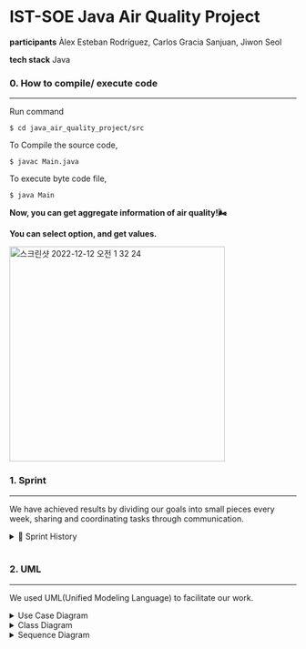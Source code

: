 # IST-SOE Java Air Quality Project

**participants** Àlex Esteban Rodríguez, Carlos Gracia Sanjuan, Jiwon Seol

**tech stack** Java

### 0. How to compile/ execute code
---

Run command 
```
$ cd java_air_quality_project/src
```

To Compile the source code,  
```
$ javac Main.java
```

To execute byte code file,  
```
$ java Main
```

**Now, you can get aggregate information of air quality!🌬️**   

**You can select option, and get values.**   

<img width="378" alt="스크린샷 2022-12-12 오전 1 32 24" src="https://user-images.githubusercontent.com/76513385/206916177-9b544dcf-f645-41a3-8d9e-d65a733b652e.png">

<br/>

### 1. Sprint
---

We have achieved results by dividing our goals into small pieces every week, sharing and coordinating tasks through communication.

<details>
<summary>🏃 Sprint History</summary>
<div markdown="1">       
<br/>

**Sprint 1 (~ 24/11/2022)**

1. get to know about github, init git project
2. read and print original csv data

<br/>

**Sprint 2 (~ 01/12/2022)**

1. discuss about UML
2. search air quality standard, implement in code
3. process large csv file, calculate mean value for sensor, attribute

<br/>

**Sprint 3(~ 05/12/2022)**

1. add user input
2. add option for various calculation result

<br/>

**Sprint 4(~ 08/12/2022)**

1. check that code represents uml diagrams
2. refactor code

**Sprint 4(~ 14/12/2022)**

1. ensure code quality with JUnit test

</div>
</details>

<br/>

### 2. UML
---

We used UML(Unified Modeling Language) to facilitate our work.

<details>
<summary>Use Case Diagram</summary>
<div markdown="1">       
<br/>
<img width="600" src="https://user-images.githubusercontent.com/91628072/206869663-30cf4a0d-7ac5-47a1-bbe1-c471b2ee22b1.png">
</div>
</details>
<details>
<summary>Class Diagram</summary>
<div markdown="1">       
<br/>
<img width="600" src="https://user-images.githubusercontent.com/91628072/206869669-6c991860-3163-48bb-9952-915d918b2d37.PNG">
</div>
</details>
<details>
<summary>Sequence Diagram</summary>
<div markdown="1">       
<br/>
<img width="600" src="https://user-images.githubusercontent.com/119570921/207128990-673efe5f-9657-48c7-8db9-ea1458fcc75a.jpg">
</div>
</details>


